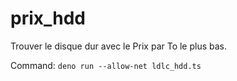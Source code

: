 # prix_hdd
Trouver le disque dur avec le Prix par To le plus bas.

Command: `deno run --allow-net ldlc_hdd.ts`
